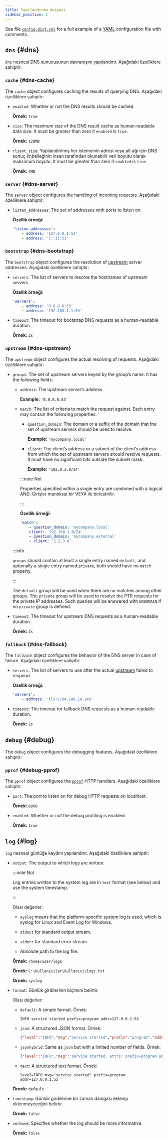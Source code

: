```yaml
---
title: Yapılandırma dosyası
sidebar_position: 2
---
```


<!-- markdownlint-configure-file {"ul-indent":{"indent":4,"start_indent":2,"start_indented":true}} -->

See file [`config.dist.yml`][dist] for a full example of a [YAML][yaml] configuration file with comments.

<!--
    TODO(a.garipov): Find ways to add IDs to individual list items.
-->

[dist]: https://github.com/AdguardTeam/AdGuardDNSClient/blob/master/config.dist.yaml
[yaml]: https://yaml.org/

## `dns` {#dns}

`dns` nesnesi DNS sunucusunun davranışını yapılandırır. Aşağıdaki özelliklere sahiptir:

### `cache` {#dns-cache}

The `cache` object configures caching the results of querying DNS. Aşağıdaki özelliklere sahiptir:

- `enabled`: Whether or not the DNS results should be cached.

  **Örnek:** `true`

- `size`: The maximum size of the DNS result cache as human-readable data size. It must be greater than zero if `enabled` is `true`.

  **Örnek:** `128MB`

- `client_size`: Yapılandırılmış her istemcinin adresi veya alt ağı için DNS sonuç önbelleğinin insan tarafından okunabilir veri boyutu olarak maksimum boyutu. It must be greater than zero if `enabled` is `true`.

  **Örnek:** `4MB`

### `server` {#dns-server}

The `server` object configures the handling of incoming requests. Aşağıdaki özelliklere sahiptir:

- `listen_addresses`: The set of addresses with ports to listen on.

  **Özellik örneği:**

  ```yaml
  'listen_addresses':
      - address: '127.0.0.1:53'
      - address: '[::1]:53'
  ```

### `bootstrap` {#dns-bootstrap}

The `bootstrap` object configures the resolution of [upstream](#dns-upstream) server addresses. Aşağıdaki özelliklere sahiptir:

- `servers`: The list of servers to resolve the hostnames of upstream servers.

  **Özellik örneği:**

  ```yaml
  'servers':
      - address: '8.8.8.8:53'
      - address: '192.168.1.1:53'
  ```

- `timeout`: The timeout for bootstrap DNS requests as a human-readable duration.

  **Örnek:** `2s`

### `upstream` {#dns-upstream}

The `upstream` object configures the actual resolving of requests. Aşağıdaki özelliklere sahiptir:

- `groups`: The set of upstream servers keyed by the group’s name. It has the following fields:

  - `address`: The upstream server’s address.

    **Example:** `'8.8.8.8:53'`

  - `match`: The list of criteria to match the request against. Each entry may contain the following properties:

    - `question_domain`: The domain or a suffix of the domain that the set of upstream servers should be used to resolve.

      **Example:** `'mycompany.local'`

    - `client`: The client’s address or a subnet of the client’s address from which the set of upstream servers should resolve requests. It must have no significant bits outside the subnet mask.

      **Example:** `'192.0.2.0/24'`

    :::note Not

    Properties specified within a single entry are combined with a logical AND. Girişler mantıksal bir VEYA ile birleştirilir.

    :::

    **Özellik örneği:**

    ```yaml
    'match':
        - question_domain: 'mycompany.local'
        client: '192.168.1.0/24'
        - question_domain: 'mycompany.external'
        - client: '1.2.3.4'
    ```

  :::info

  `groups` should contain at least a single entry named `default`, and optionally a single entry named `private`, both should have no `match` property.

  :::

  The `default` group will be used when there are no matches among other groups. The `private` group will be used to resolve the PTR requests for the private IP addresses. Such queries will be answered with `NXDOMAIN` if no `private` group is defined.

- `timeout`: The timeout for upstream DNS requests as a human-readable duration.

  **Örnek:** `2s`

### `fallback` {#dns-fallback}

The `fallback` object configures the behavior of the DNS server in case of failure. Aşağıdaki özelliklere sahiptir:

- `servers`: The list of servers to use after the actual [upstream](#dns-upstream) failed to respond.

  **Özellik örneği:**

  ```yaml
  'servers':
      - address: 'tls://94.140.14.140'
  ```

- `timeout`: The timeout for fallback DNS requests as a human-readable duration.

  **Örnek:** `2s`

## `debug` {#debug}

The `debug` object configures the debugging features. Aşağıdaki özelliklere sahiptir:

### `pprof` {#debug-pprof}

The `pprof` object configures the [`pprof`][pkg-pprof] HTTP handlers. Aşağıdaki özelliklere sahiptir:

- `port`: The port to listen on for debug HTTP requests on localhost.

  **Örnek:** `6060`

- `enabled`: Whether or not the debug profiling is enabled.

  **Örnek:** `true`

[pkg-pprof]: https://golang.org/pkg/net/http/pprof

## `log` {#log}

`log` nesnesi günlüğe kaydını yapılandırır. Aşağıdaki özelliklere sahiptir:

- `output`: The output to which logs are written.

  :::note Not

  Log entries written to the system log are in `text` format (see below) and use the system timestamp.

  :::

  Olası değerler:

  - `syslog` means that the platform-specific system log is used, which is syslog for Linux and Event Log for Windows.

  - `stdout` for standard output stream.

  - `stderr` for standard error stream.

  - Absolute path to the log file.

  **Örnek:** `/home/user/logs`

  **Örnek:** `C:\Kullanıcılar\kullanıcı\logs.txt`

  **Örnek:** `syslog`

- `format`: Günlük girdilerinin biçimini belirtir.

  Olası değerler:

  - `default`: A simple format. Örnek:

    ```none
    INFO service started prefix=program addr=127.0.0.1:53
    ```

  - `json`: A structured JSON format. Örnek:

    ```json
    {"level":"INFO","msg":"service started","prefix":"program","addr":"127.0.0.1:53"}
    ```

  - `jsonhybrid`: Same as `json` but with a limited number of fields. Örnek:

    ```json
    {"level":"INFO","msg":"service started, attrs: prefix=program addr=127.0.0.1:53"}
    ```

  - `text`: A structured text format. Örnek:

    ```none
    level=INFO msg="service started" prefix=program addr=127.0.0.1:53
    ```

  **Örnek:** `default`

- `timestamp`: Günlük girdilerine bir zaman damgası eklenip eklenmeyeceğini belirtir.

  **Örnek:** `false`

- `verbose`: Specifies whether the log should be more informative.

  **Örnek:** `false`
